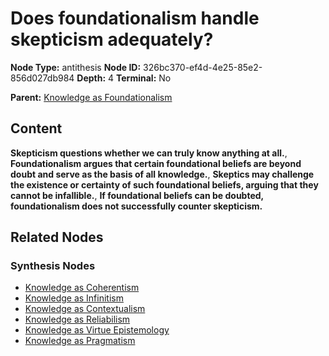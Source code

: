 # Does foundationalism handle skepticism adequately?

**Node Type:** antithesis
**Node ID:** 326bc370-ef4d-4e25-85e2-856d027db984
**Depth:** 4
**Terminal:** No

**Parent:** [Knowledge as Foundationalism](knowledge-as-foundationalism-synthesis-84a554d6-6e02-4ebc-80c9-27dbbf6be36d.md)

## Content

**Skepticism questions whether we can truly know anything at all.**, **Foundationalism argues that certain foundational beliefs are beyond doubt and serve as the basis of all knowledge.**, **Skeptics may challenge the existence or certainty of such foundational beliefs, arguing that they cannot be infallible.**, **If foundational beliefs can be doubted, foundationalism does not successfully counter skepticism.**

## Related Nodes

### Synthesis Nodes

- [Knowledge as Coherentism](knowledge-as-coherentism-synthesis-62e21e86-fc90-4e45-9f21-6e59dc34ec44.md)
- [Knowledge as Infinitism](knowledge-as-infinitism-synthesis-c2497fbe-2c76-4ce4-a76f-1d508970f90a.md)
- [Knowledge as Contextualism](knowledge-as-contextualism-synthesis-514b7027-72af-48c0-aeae-8844675b11bd.md)
- [Knowledge as Reliabilism](knowledge-as-reliabilism-synthesis-64809d79-6363-4db3-b52f-7e025874accd.md)
- [Knowledge as Virtue Epistemology](knowledge-as-virtue-epistemology-synthesis-ed0fcb79-60b6-40fc-aef4-b7e1a9be4a18.md)
- [Knowledge as Pragmatism](knowledge-as-pragmatism-synthesis-8b3992aa-adbc-45f1-94b6-15a4a6734134.md)
